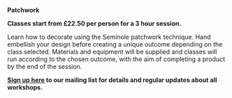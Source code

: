 **Patchwork**

**Classes start from £22.50 per person for a 3 hour session.**

Learn how to decorate using the Seminole patchwork technique. Hand embellish your design before creating a unique outcome depending on the class selected.
Materials and equipment will be supplied and classes will run according to the chosen outcome, with the aim of completing a product by the end of the session.

**[Sign up here](/contact)  to our mailing list for details and regular updates about all workshops.**
